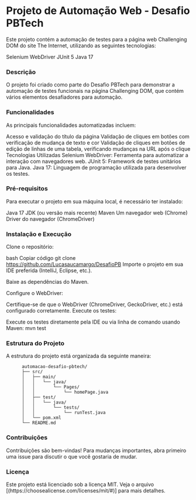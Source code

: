 <h1>Projeto de Automação Web - Desafio PBTech</h1>

Este projeto contém a automação de testes para a página web Challenging DOM do site The Internet, utilizando as seguintes tecnologias:

Selenium WebDriver
JUnit 5
Java 17


<h3>Descrição</h3>
O projeto foi criado como parte do Desafio PBTech para demonstrar a automação de testes funcionais na página Challenging DOM, que contém vários elementos desafiadores para automação.

<h3>Funcionalidades</h3>
As principais funcionalidades automatizadas incluem:

Acesso e validação do título da página
Validação de cliques em botões com verificação de mudança de texto e cor
Validação de cliques em botões de edição de linhas de uma tabela, verificando mudanças na URL após o clique
Tecnologias Utilizadas
Selenium WebDriver: Ferramenta para automatizar a interação com navegadores web.
JUnit 5: Framework de testes unitários para Java.
Java 17: Linguagem de programação utilizada para desenvolver os testes.

<h3>Pré-requisitos</h3>
Para executar o projeto em sua máquina local, é necessário ter instalado:

Java 17 JDK (ou versão mais recente)
Maven
Um navegador web (Chrome)
Driver do navegador (ChromeDriver)

<h3>Instalação e Execução</h3>
Clone o repositório:

bash
Copiar código
git clone https://github.com/Lucasaucamargo/DesafioPB
Importe o projeto em sua IDE preferida (IntelliJ, Eclipse, etc.).

Baixe as dependências do Maven.

Configure o WebDriver:

Certifique-se de que o WebDriver (ChromeDriver, GeckoDriver, etc.) está configurado corretamente.
Execute os testes:

Execute os testes diretamente pela IDE ou via linha de comando usando Maven:
mvn test


<h3>Estrutura do Projeto</h3>
A estrutura do projeto está organizada da seguinte maneira:

          automacao-desafio-pbtech/
          ├── src/
          │   ├── main/
          │   │   └── java/
          │   │       └── Pages/
          │   │           └── homePage.java
          │   ├── test/
          │   │   └── java/
          │   │       └── tests/
          │   │           └── runTest.java
          │   └── pom.xml
          └── README.md


<h3>Contribuições</h3>
Contribuições são bem-vindas! Para mudanças importantes, abra primeiro uma issue para discutir o que você gostaria de mudar.


<h3>Licença</h3>
Este projeto está licenciado sob a licença MIT. Veja o arquivo [(https://choosealicense.com/licenses/mit/#)] para mais detalhes.
